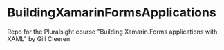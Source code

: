 # BuildingXamarinFormsApplications
Repo for the Pluralsight course "Building Xamarin.Forms applications with XAML" by Gill Cleeren
